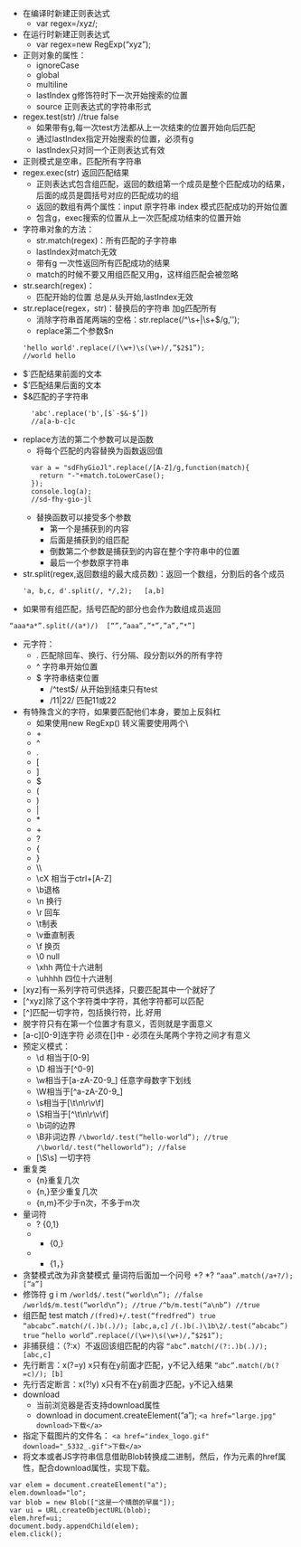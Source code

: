 * 在编译时新建正则表达式
  * var regex=/xyz/;
* 在运行时新建正则表达式
  * var regex=new RegExp(“xyz”);
* 正则对象的属性：
  * ignoreCase 
  * global 
  * multiline 
  * lastIndex  g修饰符时下一次开始搜索的位置
  * source 正则表达式的字符串形式
* regex.test(str)   //true false
  * 如果带有g,每一次test方法都从上一次结束的位置开始向后匹配
  * 通过lastIndex指定开始搜索的位置，必须有g
  * lastIndex只对同一个正则表达式有效
* 正则模式是空串，匹配所有字符串
* regex.exec(str) 返回匹配结果
  * 正则表达式包含组匹配，返回的数组第一个成员是整个匹配成功的结果，后面的成员是圆括号对应的匹配成功的组
  * 返回的数组有两个属性：input 原字符串 index 模式匹配成功的开始位置
  * 包含g，exec搜索的位置从上一次匹配成功结束的位置开始
* 字符串对象的方法：
  * str.match(regex)：所有匹配的子字符串 
  * lastIndex对match无效
  * 带有g 一次性返回所有匹配成功的结果
  * match的时候不要又用组匹配又用g，这样组匹配会被忽略
* str.search(regex)：
  * 匹配开始的位置 总是从头开始,lastIndex无效
* str.replace(regex，str)：替换后的字符串 加g匹配所有 
  * 消除字符串首尾两端的空格：str.replace(/^\s+|\s+$/g,'');
  * replace第二个参数$n
  ```
  'hello world'.replace(/(\w+)\s(\w+)/,”$2$1”);
  //world hello
  ```
* $`匹配结果前面的文本 
* $’匹配结果后面的文本 
* $&匹配的子字符串
  ```
    'abc'.replace('b',[$`-$&-$’])  
    //a[a-b-c]c
  ```
* replace方法的第二个参数可以是函数
  * 将每个匹配的内容替换为函数返回值
  ```
    var a = "sdFhyGioJl".replace(/[A-Z]/g,function(match){
      return "-"+match.toLowerCase();
    });
    console.log(a); 
    //sd-fhy-gio-jl
  ```
  * 替换函数可以接受多个参数
    * 第一个是捕获到的内容
    * 后面是捕获到的组匹配
    * 倒数第二个参数是捕获到的内容在整个字符串中的位置
    * 最后一个参数原字符串
* str.split(regex,返回数组的最大成员数)：返回一个数组，分割后的各个成员
  ```
  'a, b,c, d'.split(/, */,2);   [a,b]
  ```
* 如果带有组匹配，括号匹配的部分也会作为数组成员返回
```
“aaa*a*”.split(/(a*)/)  [“”,”aaa”,”*”,”a”,”*”]
```
* 元字符：
  * . 匹配除回车、换行、行分隔、段分割以外的所有字符
  * ^ 字符串开始位置
  * $ 字符串结束位置
    * /^test$/ 从开始到结束只有test
    * /11|22/  匹配11或22
* 有特殊含义的字符，如果要匹配他们本身，要加上反斜杠
  * 如果使用new RegExp() 转义需要使用两个\\
  * \+ 
  * \^ 
  * \. 
  * \[ 
  * \] 
  * \$ 
  * \( 
  * \) 
  * \| 
  * \* 
  * \+ 
  * \? 
  * \{ 
  * \} 
  * \\\
  * \cX 相当于ctrl+[A-Z]
  * \b退格 
  * \n 换行 
  * \r 回车 
  * \t制表 
  * \v垂直制表 
  * \f 换页 
  * \0 null 
  * \xhh 两位十六进制 
  * \uhhhh 四位十六进制
* [xyz]有一系列字符可供选择，只要匹配其中一个就好了
* [^xyz]除了这个字符类中字符，其他字符都可以匹配
* [^]匹配一切字符，包括换行符，比.好用
* 脱字符只有在第一个位置才有意义，否则就是字面意义
* [a-c][0-9]连字符 必须在[]中   - 必须在头尾两个字符之间才有意义
* 预定义模式：
  * \d 相当于[0-9]  
  * \D 相当于[^0-9]
  * \w相当于[a-zA-Z0-9_] 任意字母数字下划线
  * \W相当于[^a-zA-Z0-9_]
  * \s相当于[\t\n\r\v\f]
  * \S相当于[^\t\n\r\v\f]
  * \b词的边界  
  * \B非词边界
    ```/\bworld/.test(“hello-world”); //true```
    ```/\bworld/.test(“helloworld”); //false```
  * [\S\s] 一切字符
* 重复类 
  * {n}重复几次 
  * {n,}至少重复几次  
  * {n,m}不少于n次，不多于m次
* 量词符 
  * ? {0,1} 
  * * {0,} 
  * + {1，}
* 贪婪模式改为非贪婪模式 量词符后面加一个问号 +? *?
```“aaa”.match(/a+?/); [“a”]```
* 修饰符 g i m
```/world$/.test(“world\n”); //false```
```/world$/m.test(“world\n”); //true```
```/^b/m.test(“a\nb”) //true```
* 组匹配 test match
```/(fred)+/.test(“fredfred”) true```
```“abcabc”.match(/(.)b(.)/); [abc,a,c]```
```/(.)b(.)\1b\2/.test(“abcabc”)  true```
```“hello world”.replace(/(\w+)\s(\w+)/,”$2$1”);```
* 非捕获组：（?:x）不返回该组匹配的内容
```“abc”.match(/(?:.)b(.)/);  [abc,c]```
* 先行断言：x(?=y) x只有在y前面才匹配，y不记入结果
```“abc”.match(/b(?=c)/); [b]```
* 先行否定断言：x(?!y) x只有不在y前面才匹配，y不记入结果
* download
  * 当前浏览器是否支持download属性
  * download in document.createElement(“a”);
  ```<a href="large.jpg" download>下载</a>```
* 指定下载图片的文件名：
  ```<a href="index_logo.gif" download="_5332_.gif">下载</a>```
* 将文本或者JS字符串信息借助Blob转换成二进制，然后，作为<a>元素的href属性，配合download属性，实现下载。
```
var elem = document.createElement("a");
elem.download="lo";
var blob = new Blob(["这是一个晴朗的早晨"]);
var ui = URL.createObjectURL(blob);
elem.href=ui;
document.body.appendChild(elem);
elem.click();
```
